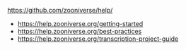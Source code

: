 
https://github.com/zooniverse/help/

- https://help.zooniverse.org/getting-started
- https://help.zooniverse.org/best-practices
- https://help.zooniverse.org/transcription-project-guide


